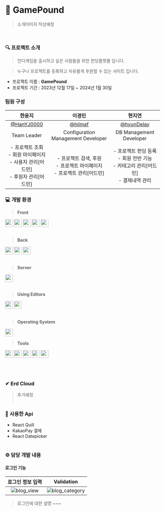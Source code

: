 
# 📝 GamePound 
> 소개이미지 작성예정
<br>

### 🔍 프로젝트 소개

> 인디게임을 출시하고 싶은 사람들을 위한 펀딩플랫폼 입니다.

> 누구나 프로젝트를 등록하고 자유롭게 후원할 수 있는 사이트 입니다.

* 프로젝트 이름 : **GamePound**
* 프로젝트 기간 : 2023년 12월 17일 ~ 2024년 1월 30일

### 팀원 구성
|한윤지|이경민|현지연|
|:---:|:---:|:---:|
|[@HanYJ0000](https://github.com/HanYJ0000)|[@hilmaf](https://github.com/hilmaf)|[@hyunDelay](https://github.com/hyunDelay)|
|Team Leader|Configuration Management Developer|DB Management Developer|
|- 프로젝트 조회<br>- 회원 마이페이지<br>- 사용자 관리[어드민]<br>- 후원자 관리[어드민]|- 프로젝트 검색, 후원<br>- 프로젝트 마이페이지<br>- 프로젝트 관리[어드민]|- 프로젝트 펀딩 등록<br>- 회원 전반 기능<br>- 카테고리 관리[어드민]<br>- 결제내역 관리|

### 💻 개발 환경

> **Front**
<div>
<img src="https://img.shields.io/badge/HTML5-e34f26?style=flat&logo=html5&logoColor=white" height="25px" />
<img src="https://img.shields.io/badge/CSS3-1572B6?style=flat&logo=css3&logoColor=white" height="25px" />
<img src="https://img.shields.io/badge/JavaScript-F7DF1E?style=flat&logo=javascript&logoColor=white" height="25px" />
<img src="https://img.shields.io/badge/React-61DAFB?style=flat&logo=react&logoColor=white" height="25px" />
<img src="https://img.shields.io/badge/Bootstrap-05054B?style=flat&logo=bootstrap&logoColor=white" height="25px" />
</div><br>

> **Back**
<div>
  <img src="https://img.shields.io/badge/JAVA-056db6?style=flat&logo=&logoColor=white" height="25px" />
  <img src="https://img.shields.io/badge/Spring-6DB33F?style=flat&logo=spring&logoColor=white" height="25px" />
  <img src="https://img.shields.io/badge/Oracle-F80000?style=flat&logo=oracle&logoColor=white" height="25px" />
</div><br>

> **Server**
<div>
<img src="https://img.shields.io/badge/Apache tomcat-F8DC75?style=flat&logo=apachetomcat&logoColor=white" height="25px" />
</div><br>

> **Using Editors**
<div>
<img src="https://img.shields.io/badge/Sts3-6DB33F?style=flat&logo=spring&logoColor=white" height="25px" />
<img src="https://img.shields.io/badge/Visual Studio Code-007ACC?style=flat&logo=visualstudiocode&logoColor=white" height="25px" />
</div><br>

> **Operating System**
<div>
<img src="https://img.shields.io/badge/Windows 11-0078D4?style=flat&logo=windows11&logoColor=white" height="25px" />
</div>

> **Tools**
<div>
  <img src="https://img.shields.io/badge/Notion-000000?style=flat&logo=notion&logoColor=white" height="25px" />
  <img src="https://img.shields.io/badge/Postman-FF6C37?style=flat&logo=postman&logoColor=white" height="25px" />
  <img src="https://img.shields.io/badge/GitHub-181717?style=flat&logo=github&logoColor=white" height="25px" />
  <img src="https://img.shields.io/badge/SQL developer-181717?style=flat&logo=oracle&logoColor=white" height="25px" />
  <img src="https://img.shields.io/badge/SourceTree-0052CC?style=flat&logo=sourcetree&logoColor=white" height="25px" />
</div>

<br><br>

### ✔ Erd Cloud
> 추가예정
<br><br>


### 🔧 사용한 Api
* React Quill
* KakaoPay 결제
* React Datepicker
<br><br>

### ⚙️ 담당 개발 내용

#### 로그인 기능
|로그인 정보 입력|Validation|
|:---:|:---:|
|![blog_view](https://github.com/hyunDelay/hyunDelay/assets/142950442/e59c01f0-d0ec-4150-a7e4-714dbcfd4468)|![blog_category](https://github.com/hyunDelay/hyunDelay/assets/142950442/962097e8-3d8a-4419-9cbb-861158db2613)|

> 로그인에 대한 설명 ~~~






